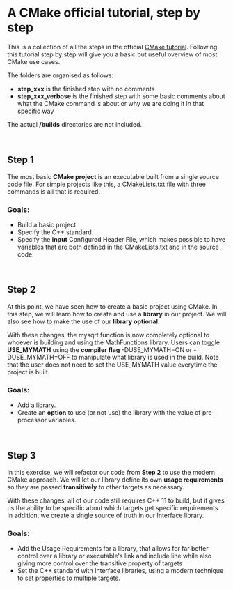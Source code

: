 # A CMake official tutorial, step by step

This is a collection of all the steps in the official [CMake tutorial](https://cmake.org/cmake/help/latest/guide/tutorial/). Following this tutorial step by step will give you a basic but useful overview of most CMake use cases.

The folders are organised as follows:

- **step_xxx** is the finished step with no comments
- **step_xxx_verbose** is the finished step with some basic comments about what the CMake command is about or why we are doing it in that specific way

The actual **/builds** directories are not included.

<br>

## Step 1
The most basic **CMake project** is an executable built from a single source code file. For simple projects like this, a CMakeLists.txt file with three commands is all that is required.

### Goals:
- Build a basic project.
- Specify the C++ standard.
- Specify the **input** Configured Header File, which makes possible to have variables that are both defined in the CMakeLists.txt and in the source code.

<br>

## Step 2
At this point, we have seen how to create a basic project using CMake. In this step, we will learn how to create and use a **library** in our project. We will also see how to make the use of our **library optional**.

With these changes, the mysqrt function is now completely optional to whoever is building and using the MathFunctions library. Users can toggle **USE_MYMATH** using the **compiler flag** -DUSE_MYMATH=ON or -DUSE_MYMATH=OFF to manipulate what library is used in the build. Note that the user does not need to set the USE_MYMATH value everytime the project is built.

### Goals:
- Add a library.
- Create an **option** to use (or not use) the library with the value of pre-processor variables.

<br>

## Step 3
In this exercise, we will refactor our code from **Step 2** to use the modern CMake approach. We will let our library define its own **usage requirements** so they are passed **transitively** to other targets as necessary.

With these changes, all of our code still requires C++ 11 to build, but it gives us the ability to be specific about which targets get specific requirements. In addition, we create a single source of truth in our Interface library.

### Goals:
- Add the Usage Requirements for a library, that allows for far better control over a library or executable's link and include line while also giving more control over the transitive property of targets
- Set the C++ standard with Interface libraries, using a modern technique to set properties to multiple targets.

